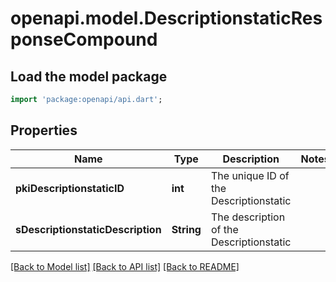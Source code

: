 # openapi.model.DescriptionstaticResponseCompound

## Load the model package
```dart
import 'package:openapi/api.dart';
```

## Properties
Name | Type | Description | Notes
------------ | ------------- | ------------- | -------------
**pkiDescriptionstaticID** | **int** | The unique ID of the Descriptionstatic | 
**sDescriptionstaticDescription** | **String** | The description of the Descriptionstatic | 

[[Back to Model list]](../README.md#documentation-for-models) [[Back to API list]](../README.md#documentation-for-api-endpoints) [[Back to README]](../README.md)


